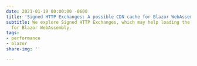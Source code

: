 ```yaml
---
date: 2021-01-19 00:00:00 -0600
title: 'Signed HTTP Exchanges: A possible CDN cache for Blazor WebAssembly?'
subtitle: We explore Signed HTTP Exchanges, which may help loading the .NET runtime
  for Blazor WebAssembly.
tags:
- performance
- blazor
share-img: ''

---
```

